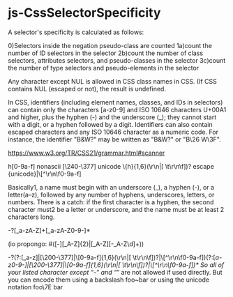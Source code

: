 # js-CssSelectorSpecificity
A selector's specificity is calculated as follows:

0)Selectors inside the negation pseudo-class are counted
1a)count the number of ID selectors in the selector
2b)count the number of class selectors, attributes selectors, and pseudo-classes in the selector
3c)count the number of type selectors and pseudo-elements in the selector


Any character except NUL is allowed in CSS class names in CSS.
(If CSS contains NUL (escaped or not), the result is undefined.

In CSS, identifiers (including element names, classes, and IDs in selectors)
can contain only the characters [a-z0-9] and ISO 10646 characters U+00A1 and higher,
plus the hyphen (-) and the underscore (_);
they cannot start with a digit, or a hyphen followed by a digit.
Identifiers can also contain escaped characters and any ISO 10646 character as a numeric code.
For instance, the identifier "B&W?" may be written as "B\&W\?" or "B\26 W\3F".

https://www.w3.org/TR/CSS21/grammar.html#scanner

h[0-9a-f]
nonascii [\240-\377]
unicode \\{h}{1,6}(\r\n|[ \t\r\n\f])?
escape {unicode}|\\[^\r\n\f0-9a-f]

Basically1, a name must begin with an underscore (_), a hyphen (-), or a letter(a–z), followed by any number of hyphens, underscores, letters, or numbers. There is a catch: if the first character is a hyphen, the second character must2 be a letter or underscore, and the name must be at least 2 characters long.

-?[_a-zA-Z]+[_a-zA-Z0-9-]*


(io propongo: #([-][_A-Z]{2}|[_A-Z][-_A-Z\d]+))

-?(?:[_a-z]|[\200-\377]|\\[0-9a-f]{1,6}(\r\n|[ \t\r\n\f])?|\\[^\r\n\f0-9a-f])(?:[_a-z0-9-]|[\200-\377]|\\[0-9a-f]{1,6}(\r\n|[ \t\r\n\f])?|\\[^\r\n\f0-9a-f])*
So all of your listed character except “-” and “_” are not allowed if used directly.
But you can encode them using a backslash foo\~bar or using the unicode notation foo\7E bar
